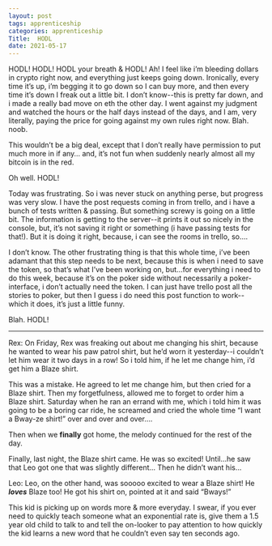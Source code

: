 ```yaml
---
layout: post 
tags: apprenticeship
categories: apprenticeship
Title:  HODL
date: 2021-05-17
---
```


HODL! HODL! HODL your breath & HODL!  Ah!  I feel like i’m bleeding dollars in crypto right now, and everything just keeps going down.  Ironically, every time it’s up, i’m begging it to go down so I can buy more, and then every time it’s down I freak out a little bit.    I don’t know--this is pretty far down, and i made a really bad move on eth the other day.  I went against my judgment and watched the hours or the half days instead of the days, and I am, very literally, paying the price for going against my own rules right now.  Blah.  noob.

This wouldn’t be a big deal, except that I don’t really have permission to put much more in if any…  and, it’s not fun when suddenly nearly almost all my bitcoin is in the red.

Oh well.  HODL!

Today was frustrating.  So i was never stuck on anything perse, but progress was very slow.  I have the post requests coming in from trello, and i have a bunch of tests written & passing.  But something screwy is going on a little bit.  The information is getting to the server--it prints it out so nicely in the console, but, it’s not saving it right or something (i have passing tests for that!).  But it is doing it right, because, i can see the rooms in trello, so….

I don’t know.  The other frustrating thing is that this whole time, i’ve been adamant that this step needs to be next, because this is when i need to save the token, so that’s what I’ve been working on, but...for everything i need to do this week, because it’s on the poker side without  necessarily a poker-interface, i don’t actually need the token.  I can just have trello post all the stories to poker, but then I guess i do need this post function to work--which it does, it’s just a little funny.

Blah.  HODL!

---

Rex:
On Friday, Rex was freaking out about me changing his shirt, because he wanted to wear his paw patrol shirt, but he’d worn it yesterday--i couldn’t let him wear it two days in a row!  So i told him, if he let me change him, i’d get him a Blaze shirt.

This was a mistake.  He agreed to let me change him, but then cried for a Blaze shirt. Then my forgetfulness, allowed me to forget to order him a Blaze shirt.  Saturday when he ran an errand with me, which i told him it was going to be a boring car ride, he screamed and cried the whole time “I want a Bway-ze shirt!”  over and over and over….

Then when we **finally** got home, the melody continued for the rest of the day.

Finally, last night, the Blaze shirt came.  He was so excited!  Until...he saw that Leo got one that was slightly different…  Then he didn’t want his...

Leo:
Leo, on the other hand, was sooooo excited to wear a Blaze shirt!  He ***loves*** Blaze too!  He got his shirt on, pointed at it and said “Bways!”

This kid is picking up on words more & more everyday.  I swear, if you ever need to quickly teach someone what an exponential rate is, give them a 1.5 year old child to talk to and tell the on-looker to pay attention to how quickly the kid learns a new word that he couldn’t even say ten seconds ago.
